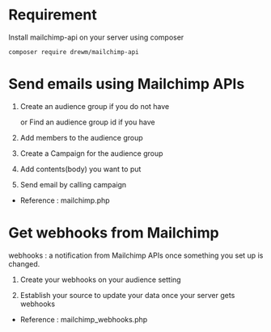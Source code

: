# Requirement

Install mailchimp-api on your server using composer

`composer require drewm/mailchimp-api`

# Send emails using Mailchimp APIs

1. Create an audience group if you do not have

   or Find an audience group id if you have

2. Add members to the audience group

3. Create a Campaign for the audience group

4. Add contents(body) you want to put

5. Send email by calling campaign

- Reference : mailchimp.php

# Get webhooks from Mailchimp

webhooks : a notification from Mailchimp APIs once something you set up is changed.

1. Create your webhooks on your audience setting

2. Establish your source to update your data once your server gets webhooks

- Reference : mailchimp_webhooks.php
